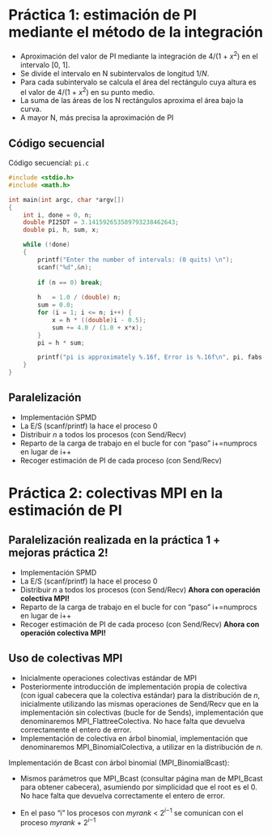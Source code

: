 # Práctica 1:  estimación de PI mediante el método de la integración
- Aproximación del valor de PI mediante la integración de 4/(1 + *x*<sup>2</sup>) en el
intervalo [0, 1].
- Se divide el intervalo en N subintervalos de longitud 1/*N*.
- Para cada subintervalo se calcula el área del rectángulo cuya altura es el valor de
4/(1 + *x*<sup>2</sup>) en su punto medio.
- La suma de las áreas de los N rectángulos aproxima el área bajo la curva.
- A mayor N, más precisa la aproximación de PI

## Código secuencial
Código secuencial: `pi.c`
``` c
#include <stdio.h>
#include <math.h>

int main(int argc, char *argv[])
{
    int i, done = 0, n;
    double PI25DT = 3.141592653589793238462643;
    double pi, h, sum, x;

    while (!done)
    {
        printf("Enter the number of intervals: (0 quits) \n");
        scanf("%d",&n);
    
        if (n == 0) break;
  
        h   = 1.0 / (double) n;
        sum = 0.0;
        for (i = 1; i <= n; i++) {
            x = h * ((double)i - 0.5);
            sum += 4.0 / (1.0 + x*x);
        }
        pi = h * sum;

        printf("pi is approximately %.16f, Error is %.16f\n", pi, fabs(pi - PI25DT));
    }
}
```

## Paralelización
- Implementación SPMD
- La E/S (scanf/printf) la hace el proceso 0
- Distribuir *n* a todos los procesos (con Send/Recv)
- Reparto de la carga de trabajo en el bucle for con “paso” i+=numprocs en lugar de i++
- Recoger estimación de PI de cada proceso (con Send/Recv)

# Práctica 2:  colectivas MPI en la estimación de PI
## Paralelización realizada en la práctica 1 + mejoras práctica 2!
- Implementación SPMD
- La E/S (scanf/printf) la hace el proceso 0
- Distribuir *n* a todos los procesos (con Send/Recv) **Ahora con operación colectiva MPI!**
- Reparto de la carga de trabajo en el bucle for con “paso” i+=numprocs en lugar de i++
- Recoger estimación de PI de cada proceso (con Send/Recv) **Ahora con operación colectiva MPI!**

## Uso de colectivas MPI
- Inicialmente operaciones colectivas estándar de MPI
- Posteriormente introducción de implementación propia de colectiva (con igual cabecera que la
colectiva estándar) para la distribución de *n*, inicialmente utilizando las mismas operaciones
de Send/Recv que en la implementación sin colectivas (bucle for de Sends), implementación que
denominaremos MPI_FlattreeColectiva. No hace falta que devuelva correctamente el entero de error.
- Implementación de colectiva en árbol binomial, implementación que denominaremos
MPI_BinomialColectiva, a utilizar en la distribución de *n*.

Implementación de Bcast con árbol binomial (MPI_BinomialBcast):
- Mismos parámetros que MPI_Bcast (consultar página man de MPI_Bcast
para obtener cabecera), asumiendo por simplicidad que el root es el 0. No
hace falta que devuelva correctamente el entero de error.

- En el paso “i” los procesos con *myrank* < 2<sup>*i*−1</sup> se comunican
con el proceso *myrank* + 2<sup>*i*−1</sup>
